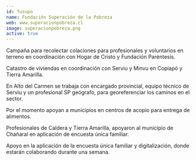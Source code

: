 ```yaml
---
id: fusupo
name: Fundación Superación de la Pobreza
web: www.superacionpobreza.cl
image: superacionpobreza.png
active: true
---
```

Campaña para recolectar colaciones para profesionales y voluntarios en terreno en coordinación con Hogar de Cristo y Fundación Paréntesis.

Catastro de viviendas en coordinación con Serviu y Minvu en Copiapó y Tierra Amarilla.

En Alto del Carmen se trabaja con encargado provincial, equipo técnico de Serviu  y un profesional SP geógrafo, para georeferenciar los caminos en el sector.

Por el momento apoyan a municipios en centros de acopio para entrega de alimentos.

Profesionales de Caldera y Tierra Amarilla, apoyaron al municipio de Chañaral  en aplicación de encuesta única familiar.

Apoyo en la aplicación de la encuesta única familiar y digitalización, donde estarán colaborando durante una semana.
